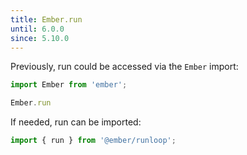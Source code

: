 ```yaml
---
title: Ember.run
until: 6.0.0
since: 5.10.0
---
```



Previously, run could be accessed via the `Ember` import:
```js
import Ember from 'ember';

Ember.run
```

If needed, run can be imported:
```js
import { run } from '@ember/runloop';
```
